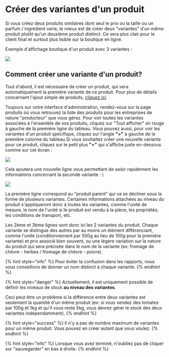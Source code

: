 # Créer des variantes d'un produit

Si vous créez deux produits similaires dont seul le prix ou la taille ou un parfum / ingrédient varie, le mieux est de créer deux "variantes" d'un même produit plutôt qu'un deuxième produit distinct. Ce sera plus clair pour le client final et surtout plus lisible sur la boutique en ligne.

Exemple d'affichage boutique d'un produit avec 3 variantes :

![](<../../.gitbook/assets/productweightunit price.jpg>)

## Comment créer une variante d'un produit?

Tout d'abord, il est nécessaire de créer un produit, qui sera automatiquement la première variante de ce produit. Pour plus de détails concernant l'ajout simple de produits, [cliquez ici](https://guide.openfoodnetwork.org/v/fr/basic-features/products-1/products).

Toujours sur votre interface d'administration, rendez-vous sur la page produits où vous retrouvez la liste des produits pour les entreprises de nature "producteur" que vous gérez. Pour voir toutes les variantes associées à l'ensemble de vos produits, cliquez sur "Tout afficher" en rouge à gauche de la première ligne du tableau. Vous pouvez aussi, pour voir les variantes d'un produit spécifique, cliquez sur l'angle **">"** à gauche de la première colonne du tableau.Si vous souhaitez créer une nouvelle variante pour ce produit, cliquez sur le petit plus **"+"** qui s'affiche juste en-dessous comme sur cet écran :&#x20;

![](<../../.gitbook/assets/image (60) (1) (1) (1) (1).png>)

Cela ajoutera une nouvelle ligne vous permettant de saisir rapidement les informations concernant la seconde variante : \


![](<../../.gitbook/assets/image (39) (1).png>)



La première ligne correspond au "produit parent" qui va se décliner sous la forme de plusieurs variantes. Certaines informations attachées au niveau du produit s'appliqueront donc à toutes les variantes, comme l'unité de mesure, le nom de l'unité si le produit est vendu à la pièce, les propriétés, les conditions de transport, etc.

Les 2ème et 3ème lignes sont donc ici les 2 variantes du produit.  Chaque variante se distingue des autres par au moins un élément différenciant, comme l'unité (conditionnement par 500g au lieu de 100g pour la première variante) et prix associé bien souvent, ou une légère variation sur la nature du produit qui sera précisée dans le nom de la variante (ex: fromage de chèvre - herbes / fromage de chèvre - poivre).

{% hint style="info" %}
Pour éviter la confusion dans les rapports, nous vous conseillons de donner un nom distinct à chaque variante.
{% endhint %}

{% hint style="danger" %}
Actuellement, il est uniquement possible de définir les niveaux de stock **au niveau des variantes**.

Ceci peut être un problème si la différence entre deux variantes est seulement la quantité d'un même produit (ex: si vous vendez des tomates par 100g et 1kg et qu'il vous reste 5kg, vous devrez gérer le stock des deux variantes indépendamment).
{% endhint %}

{% hint style="success" %}
Il n'y a pas de nombre maximum de variantes pour un même produit. Vous pouvez en créer autant que vous voulez.
{% endhint %}

{% hint style="info" %}
Lorsque vous avez terminé, n'oubliez pas de cliquer sur "sauvegarder" en bas à droite.
{% endhint %}

